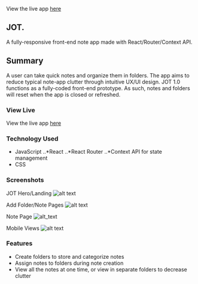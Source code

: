 View the live app [here](https://wonderful-jepsen-6a6204.netlify.com/)

## JOT.

A fully-responsive front-end note app made with React/Router/Context API.

## Summary

A user can take quick notes and organize them in folders. The app aims to reduce typical note-app clutter through intuitive UX/UI design. JOT 1.0 functions as a fully-coded front-end prototype. As such, notes and folders will reset when the app is closed or refreshed.

### View Live

View the live app [here](https://wonderful-jepsen-6a6204.netlify.com/)

### Technology Used

* JavaScript
..*React
..*React Router
..*Context API for state management
* CSS

### Screenshots

JOT Hero/Landing
![alt text](https://i.imgur.com/BktDShl.png "Jot Splash")

Add Folder/Note Pages
![alt text](https://i.imgur.com/desAymb.png "Add Folder/Note Page")

Note Page
![alt_text](https://i.imgur.com/nZfglGd.png "Note Page")

Mobile Views
![alt text](https://i.imgur.com/NGPTD1f.png "Mobile Views")


### Features

* Create folders to store and categorize notes
* Assign notes to folders during note creation
* View all the notes at one time, or view in separate folders to decrease clutter
